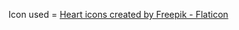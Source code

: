Icon used = <a href="https://www.flaticon.com/free-icons/heart" title="heart icons">Heart icons created by Freepik - Flaticon</a>